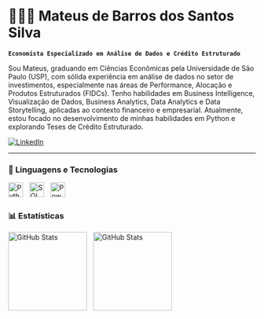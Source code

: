 # 👨🏻‍💻 Mateus de Barros dos Santos Silva

**`Economista Especializado em Análise de Dados e Crédito Estruturado`**

Sou Mateus, graduando em Ciências Econômicas pela Universidade de São Paulo (USP), com sólida experiência em análise de dados no setor de investimentos, especialmente nas áreas de Performance, Alocação e Produtos Estruturados (FIDCs). Tenho habilidades em Business Intelligence, Visualização de Dados, Business Analytics, Data Analytics e Data Storytelling, aplicadas ao contexto financeiro e empresarial. Atualmente, estou focado no desenvolvimento de minhas habilidades em Python e explorando Teses de Crédito Estruturado.

<p align="left">
    <a href="https://www.linkedin.com/in/mateusdebss/">
        <img 
            alt="LinkedIn" 
            title="Meu LinkedIn" 
            src="https://img.shields.io/badge/LinkedIn-0077B5?style=for-the-badge&logo=linkedin&logoColor=white" 
        />
    </a>
</p>

---

### 🤖 Linguagens e Tecnologias

<img 
    align="left" 
    alt="Python" 
    title="Python"
    width="30px" 
    style="padding-right: 10px;" 
    src="https://cdn.jsdelivr.net/gh/devicons/devicon/icons/python/python-original.svg" 
/>
<img 
    align="left" 
    alt="SQL" 
    title="SQL"
    width="30px" 
    style="padding-right: 10px;" 
    src="https://cdn.jsdelivr.net/gh/devicons/devicon/icons/mysql/mysql-original-wordmark.svg" 
/>
<img 
    align="left" 
    alt="Power BI" 
    title="Power BI"
    width="30px" 
    style="padding-right: 10px;" 
    src="https://www.vectorlogo.zone/logos/microsoft_powerbi/microsoft_powerbi-icon.svg" 
/>    

<br/>
<br/>

### 📊 Estatísticas

<p>
  <img 
    align="left" 
    alt="GitHub Stats" 
    height="160" 
    style="padding-right: 10px;" 
    src="https://github-readme-stats.vercel.app/api?username=mateusdebss&show_icons=true&theme=tokyonight&include_all_commits=true&locale=pt-br" 
  />

<img 
      align="left" 
      alt="GitHub Stats" 
      height="160" 
      src="https://github-readme-stats.vercel.app/api/top-langs/?username=mateusdebss&theme=tokyonight&layout=compact&custom_title=Tecnologias&langs_count=9" 
  />

</p>
